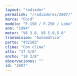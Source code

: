 ```yaml
---
layout: "radiador"
permalink: "/radiadores/2607/"
marca: "Ford"
modelo: "F-150 / F-250 / Lobo"
ano: "1994"
motor: "V6 3.8, V8 5.0,5.8"
transmision: "Automática"
parte: "432183"
clima: "Con clima"
alto: "27 5/8"
ancho: "18 3/8"
observaciones: ""
id: "2607"
---
```


